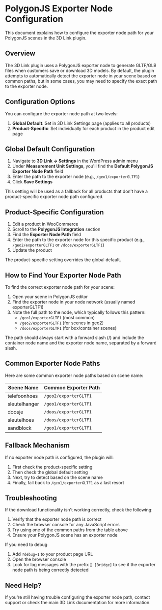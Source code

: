 # PolygonJS Exporter Node Configuration

This document explains how to configure the exporter node path for your PolygonJS scenes in the 3D Link plugin.

## Overview

The 3D Link plugin uses a PolygonJS exporter node to generate GLTF/GLB files when customers save or download 3D models. By default, the plugin attempts to automatically detect the exporter node in your scene based on common paths, but in some cases, you may need to specify the exact path to the exporter node.

## Configuration Options

You can configure the exporter node path at two levels:

1. **Global Default**: Set in 3D Link Settings page (applies to all products)
2. **Product-Specific**: Set individually for each product in the product edit page

## Global Default Configuration

1. Navigate to **3D Link → Settings** in the WordPress admin menu
2. Under **Measurement Unit Settings**, you'll find the **Default PolygonJS Exporter Node Path** field
3. Enter the path to the exporter node (e.g., `/geo1/exporterGLTF1`)
4. Click **Save Settings**

This setting will be used as a fallback for all products that don't have a product-specific exporter node path configured.

## Product-Specific Configuration

1. Edit a product in WooCommerce
2. Scroll to the **PolygonJS Integration** section
3. Find the **Exporter Node Path** field
4. Enter the path to the exporter node for this specific product (e.g., `/geo2/exporterGLTF1` or `/doos/exporterGLTF1`)
5. Update the product

The product-specific setting overrides the global default.

## How to Find Your Exporter Node Path

To find the correct exporter node path for your scene:

1. Open your scene in PolygonJS editor
2. Find the exporter node in your node network (usually named exporterGLTF1)
3. Note the full path to the node, which typically follows this pattern:
   - `/geo1/exporterGLTF1` (most common)
   - `/geo2/exporterGLTF1` (for scenes in geo2)
   - `/doos/exporterGLTF1` (for box/container scenes)

The path should always start with a forward slash (/) and include the container node name and the exporter node name, separated by a forward slash.

## Common Exporter Node Paths

Here are some common exporter node paths based on scene name:

| Scene Name       | Common Exporter Path      |
|------------------|---------------------------|
| telefoonhoes     | `/geo2/exporterGLTF1`     |
| sleutelhanger    | `/geo1/exporterGLTF1`     |
| doosje           | `/doos/exporterGLTF1`     |
| sleutelhoes      | `/doos/exporterGLTF1`     |
| sandblock        | `/geo1/exporterGLTF1`     |

## Fallback Mechanism

If no exporter node path is configured, the plugin will:

1. First check the product-specific setting
2. Then check the global default setting
3. Next, try to detect based on the scene name
4. Finally, fall back to `/geo1/exporterGLTF1` as a last resort

## Troubleshooting

If the download functionality isn't working correctly, check the following:

1. Verify that the exporter node path is correct
2. Check the browser console for any JavaScript errors
3. Try using one of the common paths from the table above
4. Ensure your PolygonJS scene has an exporter node

If you need to debug:

1. Add `?debug=1` to your product page URL
2. Open the browser console
3. Look for log messages with the prefix `🔗 [Bridge]` to see if the exporter node path is being correctly detected

## Need Help?

If you're still having trouble configuring the exporter node path, contact support or check the main 3D Link documentation for more information.